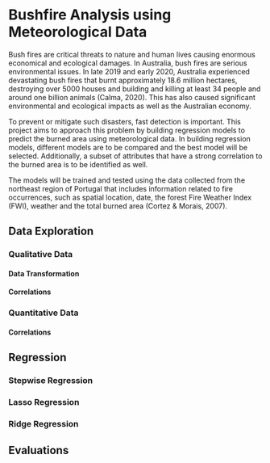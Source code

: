 # Bushfire Analysis using Meteorological Data
Bush fires are critical threats to nature and human lives causing enormous economical and ecological damages. 
In Australia, bush fires are serious environmental issues. In late 2019 and early 2020, Australia experienced 
devastating bush fires that burnt approximately 18.6 million hectares, destroying over 5000 houses and building 
and killing at least 34 people and around one billion animals (Calma, 2020). This has also caused significant 
environmental and ecological impacts as well as the Australian economy.

To prevent or mitigate such disasters, fast detection is important. This project aims to approach this problem by 
building regression models to predict the burned area using meteorological data. In building regression models, 
different models are to be compared and the best model will be selected. Additionally, a subset of attributes that 
have a strong correlation to the burned area is to be identified as well.

The models will be trained and tested using the data collected from the northeast region of Portugal that includes 
information related to fire occurrences, such as spatial location, date, the forest Fire Weather Index (FWI), weather
and the total burned area (Cortez & Morais, 2007).


## Data Exploration
### Qualitative Data

#### Data Transformation

#### Correlations 

### Quantitative Data
#### Correlations

## Regression
### Stepwise Regression

### Lasso Regression

### Ridge Regression

## Evaluations
